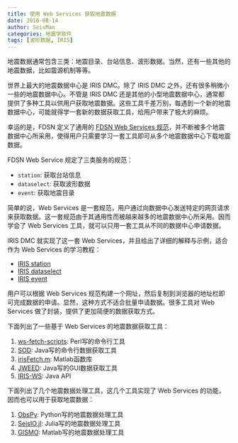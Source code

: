 ```yaml
---
title: 使用 Web Services 获取地震数据
date: 2016-08-14
author: SeisMan
categories: 地震学软件
tags: [波形数据, IRIS]
---
```


地震数据通常包含三类：地震目录、台站信息、波形数据。当然，还有一些其他的地震数据，比如震源机制等等。

世界上最大的地震数据中心是 IRIS DMC。除了 IRIS DMC 之外，还有很多稍微小一些的地震数据中心。不管是 IRIS DMC 还是其他的小型地震数据中心，通常都提供了多种工具以供用户获取地震数据。这些工具千差万别，每遇到一个新的地震数据中心，可能就得学一套新的数据获取工具，给用户带来了极大的麻烦。

幸运的是，FDSN 定义了通用的 [FDSN Web Services 规范](http://www.fdsn.org/webservices/)，并不断被多个地震数据中心所采用，使得用户只需要学习一套工具即可从多个地震数据中心下载地震数据。

FDSN Web Service 规定了三类服务的规范：

- `station`: 获取台站信息
- `dataselect`: 获取波形数据
- `event`: 获取地震目录

简单的说，Web Services 是一套规范，用户通过向数据中心发送特定的网页请求来获取数据。这一套规范由于其通用性而被越来越多的地震数据中心所采用。因而学会了 Web Services 工具，就可以只用一套工具从不同的数据中心申请数据。

IRIS DMC 就实现了这一套 Web Services，并且给出了详细的解释与示例，适合作为 Web Services 的学习教程：

- [IRIS station](http://service.iris.edu/fdsnws/station/1/)
- [IRIS dataselect](http://service.iris.edu/fdsnws/dataselect/1/)
- [IRIS event](http://service.iris.edu/fdsnws/event/1/)

用户可以根据 Web Services 规范构建一个网址，然后复制到浏览器的地址栏即可完成数据的申请。显然，这种方式不适合批量申请数据。很多工具对 Web Services 做了封装，提供了更加简便的数据获取方式。

下面列出了一些基于 Web Services 的地震数据获取工具：

1. [ws-fetch-scripts](https://seiscode.iris.washington.edu/projects/ws-fetch-scripts): Perl写的命令行工具
2. [SOD](http://www.seis.sc.edu/sod/): Java写的命令行数据获取工具
3. [irisFetch.m](http://ds.iris.edu/ds/nodes/dmc/software/downloads/irisFetch.m/): Matlab函数库
4. [JWEED](http://ds.iris.edu/ds/nodes/dmc/software/downloads/JWEED/): Java写的GUI数据获取工具
5. [IRIS-WS](http://ds.iris.edu/ds/nodes/dmc/software/downloads/iris-ws/): Java API

下面列出了几个地震数据处理工具，这几个工具实现了 Web Services 的功能，因而也可以用于获取地震数据：

1. [ObsPy](http://www.obspy.org/): Python写的地震数据处理工具
2. [SeisIO.jl](https://github.com/jpjones76/SeisIO.jl): Julia写的地震数据处理工具
3. [GISMO](http://geoscience-community-codes.github.io/GISMO/): Matlab写的地震数据处理工具
